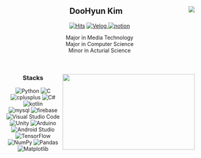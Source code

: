 <div align="center">
  
  <img align="right" src="http://mazassumnida.wtf/api/v2/generate_badge?boj=abc3279"/>
  
  ## DooHyun Kim
  [![Hits](https://hits.seeyoufarm.com/api/count/incr/badge.svg?url=https%3A%2F%2Fgithub.com%2Fabc3279&count_bg=%23A549E6&title_bg=%23555555&icon=github.svg&icon_color=%23E7E7E7&title=hits&edge_flat=false)](https://github.com/abc3279)  <a href = "https://velog.io/@abc3279/about"> <img src="https://img.shields.io/badge/Velog-20C997.svg?&style=flat-square&logo=Velog&logoColor=white" alt="Velog"> </a> 
  <a href = "https://velog.io/@abc3279/about"> <img src="https://img.shields.io/badge/notion-000000.svg?&style=flat-square&logo=notion&logoColor=white" alt="notion"> </a>


  Major in Media Technology  
  Major in Computer Science  
  Minor in Acturial Science

  </br>
</div>  


<div align="center"> 
<!--   language 수가 충분할 때 height 속성 삭제 -->
  <img align="right" src="https://github-readme-stats.vercel.app/api/top-langs/?username=abc3279&layout=compact&theme=dracula"  height=200px width=350px/>
  
  ### Stacks
  <img src="https://img.shields.io/badge/Python-3776AB.svg?&style=flat-square&logo=Python&logoColor=white" alt="Python">
  <img src="https://img.shields.io/badge/C-A8B9CC.svg?&style=flat-square&logo=C&logoColor=white" alt="C">
  <img src="https://img.shields.io/badge/-C++-00599C.svg?&style=flat-square&logo=cplusplus&logoColor=white" alt="cplusplus">
  <img src="https://img.shields.io/badge/C%23-007ACC.svg?&style=flat-square&logo=cplusplus&logoColor=white" alt="C#">
  <img src="https://img.shields.io/badge/Kotlin-7F52FF.svg?&style=flat-square&logo=kotlin&logoColor=white" alt="kotlin">
  </br>
  
  <img src="https://img.shields.io/badge/MySQL-4479A1.svg?&style=flat-square&logo=mysql&logoColor=white" alt="mysql">
  <img src="https://img.shields.io/badge/Firebase-DD2C00.svg?&style=flat-square&logo=firebase&logoColor=white" alt="firebase">
  </br>
  
  <img src="https://img.shields.io/badge/Visual%20Studio%20Code-007ACC.svg?&style=flat-square&logo=Visual%20Studio%20Code&logoColor=white" alt="Visual Studio Code">
  <img src="https://img.shields.io/badge/Unity-F8F8F8.svg?&style=flat-square&logo=Unity&logoColor=black" alt="Unity">
  <img src="https://img.shields.io/badge/Arduino-00878F.svg?&style=flat-square&logo=arduino&logoColor=white" alt="Arduino">
  <img src="https://img.shields.io/badge/Android%20Studio-3DDC84.svg?&style=flat-square&logo=Android%20Studio&logoColor=white" alt="Android Studio">
  </br>
  
  <img src="https://img.shields.io/badge/TensorFlow-FF6F00.svg?&style=flat-square&logo=tensorflow&logoColor=white" alt="TensorFlow">
  <img src="https://img.shields.io/badge/NumPy-013243.svg?&style=flat-square&logo=numpy&logoColor=white" alt="NumPy">
  <img src="https://img.shields.io/badge/Pandas-150458.svg?&style=flat-square&logo=pandas&logoColor=white" alt="Pandas">
  <img src="https://img.shields.io/badge/Matplotlib-0077B6.svg?&style=flat-square&logo=Matplotlib&logoColor=white" alt="Matplotlib">
  </br>

</div>
